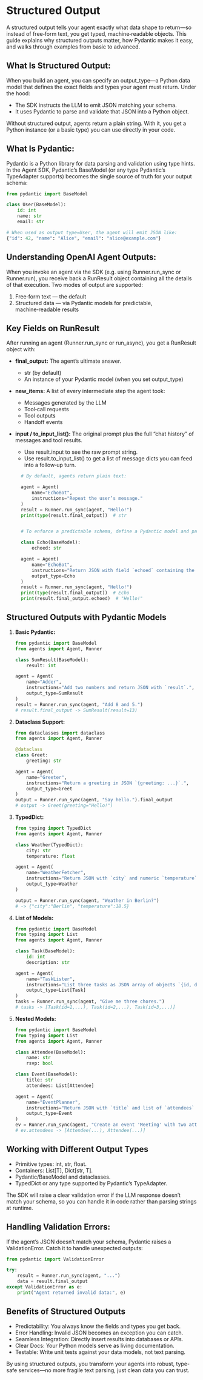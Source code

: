 # **Structured Output**

A structured output tells your agent exactly what data shape to return—so instead of free‑form text, you get typed, machine‑readable objects. This guide explains why structured outputs matter, how Pydantic makes it easy, and walks through examples from basic to advanced.

## **What Is Structured Output:**

When you build an agent, you can specify an output_type—a Python data model that defines the exact fields and types your agent must return. Under the hood:

- The SDK instructs the LLM to emit JSON matching your schema.
- It uses Pydantic to parse and validate that JSON into a Python object.

Without structured output, agents return a plain string. With it, you get a Python instance (or a basic type) you can use directly in your code.

## **What Is Pydantic:**

Pydantic is a Python library for data parsing and validation using type hints. In the Agent SDK, Pydantic’s BaseModel (or any type Pydantic’s TypeAdapter supports) becomes the single source of truth for your output schema:

```py
from pydantic import BaseModel

class User(BaseModel):
    id: int
    name: str
    email: str

# When used as output_type=User, the agent will emit JSON like:
{"id": 42, "name": "Alice", "email": "alice@example.com"}
```

## **Understanding OpenAI Agent Outputs:**

When you invoke an agent via the SDK (e.g. using Runner.run_sync or Runner.run), you receive back a RunResult object containing all the details of that execution. Two modes of output are supported:

1. Free‑form text — the default
2. Structured data — via Pydantic models for predictable, machine‑readable results

## **Key Fields on RunResult**

After running an agent (Runner.run_sync or run_async), you get a RunResult object with:

- **final_output:** The agent’s ultimate answer.

  - str (by default)
  - An instance of your Pydantic model (when you set output_type)

- **new_items:** A list of every intermediate step the agent took:

  - Messages generated by the LLM
  - Tool‑call requests
  - Tool outputs
  - Handoff events

- **input / to_input_list():** The original prompt plus the full “chat history” of messages and tool results.

  - Use result.input to see the raw prompt string.
  - Use result.to_input_list() to get a list of message dicts you can feed into a follow‑up turn.

  ```py
    # By default, agents return plain text:

    agent = Agent(
        name="EchoBot",
        instructions="Repeat the user’s message."
    )
    result = Runner.run_sync(agent, "Hello!")
    print(type(result.final_output))  # str


    # To enforce a predictable schema, define a Pydantic model and pass it as output_type:

    class Echo(BaseModel):
        echoed: str

    agent = Agent(
        name="EchoBot",
        instructions="Return JSON with field `echoed` containing the user message.",
        output_type=Echo
    )
    result = Runner.run_sync(agent, "Hello!")
    print(type(result.final_output))  # Echo
    print(result.final_output.echoed)  # "Hello!"

  ```

## **Structured Outputs with Pydantic Models**

1. **Basic Pydantic:**

   ```py
   from pydantic import BaseModel
   from agents import Agent, Runner

   class SumResult(BaseModel):
       result: int

   agent = Agent(
       name="Adder",
       instructions="Add two numbers and return JSON with `result`.",
       output_type=SumResult
   )
   result = Runner.run_sync(agent, "Add 8 and 5.")
   # result.final_output -> SumResult(result=13)
   ```

2. **Dataclass Support:**

   ```py
   from dataclasses import dataclass
   from agents import Agent, Runner

   @dataclass
   class Greet:
       greeting: str

   agent = Agent(
       name="Greeter",
       instructions="Return a greeting in JSON `{greeting: ...}`.",
       output_type=Greet
   )
   output = Runner.run_sync(agent, "Say hello.").final_output
   # output -> Greet(greeting="Hello!")
   ```

3. **TypedDict:**

   ```py
   from typing import TypedDict
   from agents import Agent, Runner

   class Weather(TypedDict):
       city: str
       temperature: float

   agent = Agent(
       name="WeatherFetcher",
       instructions="Return JSON with `city` and numeric `temperature`.",
       output_type=Weather
   )

   output = Runner.run_sync(agent, "Weather in Berlin?")
   # -> {"city":"Berlin", "temperature":18.5}
   ```

4. **List of Models:**

   ```py
   from pydantic import BaseModel
   from typing import List
   from agents import Agent, Runner

   class Task(BaseModel):
       id: int
       description: str

   agent = Agent(
       name="TaskLister",
       instructions="List three tasks as JSON array of objects `{id, description}`.",
       output_type=List[Task]
   )
   tasks = Runner.run_sync(agent, "Give me three chores.")
   # tasks -> [Task(id=1,...), Task(id=2,...), Task(id=3,...)]

   ```

5. **Nested Models:**

   ```py
   from pydantic import BaseModel
   from typing import List
   from agents import Agent, Runner

   class Attendee(BaseModel):
       name: str
       rsvp: bool

   class Event(BaseModel):
       title: str
       attendees: List[Attendee]

   agent = Agent(
       name="EventPlanner",
       instructions="Return JSON with `title` and list of `attendees` (name + rsvp).",
       output_type=Event
   )
   ev = Runner.run_sync(agent, "Create an event 'Meeting' with two attendees.").final_output
   # ev.attendees -> [Attendee(...), Attendee(...)]

   ```

## **Working with Different Output Types**

- Primitive types: int, str, float.
- Containers: List[T], Dict[str, T].
- Pydantic/BaseModel and dataclasses.
- TypedDict or any type supported by Pydantic’s TypeAdapter.

The SDK will raise a clear validation error if the LLM response doesn’t match your schema, so you can handle it in code rather than parsing strings at runtime.

## **Handling Validation Errors:**

If the agent’s JSON doesn’t match your schema, Pydantic raises a ValidationError. Catch it to handle unexpected outputs:

```py
from pydantic import ValidationError

try:
    result = Runner.run_sync(agent, "...")
    data = result.final_output
except ValidationError as e:
    print("Agent returned invalid data:", e)
```

## **Benefits of Structured Outputs**

- Predictability: You always know the fields and types you get back.
- Error Handling: Invalid JSON becomes an exception you can catch.
- Seamless Integration: Directly insert results into databases or APIs.
- Clear Docs: Your Python models serve as living documentation.
- Testable: Write unit tests against your data models, not text parsing.

By using structured outputs, you transform your agents into robust, type-safe services—no more fragile text parsing, just clean data you can trust.
